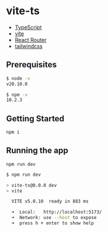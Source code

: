 # vite-ts

- [TypeScript](https://www.typescriptlang.org/)
- [vite](https://ja.vitejs.dev/)
- [React Router](https://reactrouter.com/en/main)
- [tailwindcss](https://tailwindcss.com/)

## Prerequisites

```sh
$ node -v
v20.10.0
```

```sh
$ npm -v
10.2.3
```

## Getting Started

```sh
npm i
```

## Running the app

`npm run dev`

```sh
$ npm run dev

> vite-ts@0.0.0 dev
> vite

  VITE v5.0.10  ready in 883 ms

  ➜  Local:   http://localhost:5173/
  ➜  Network: use --host to expose
  ➜  press h + enter to show help
```
